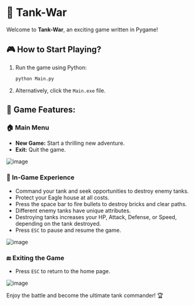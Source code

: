 # 🚀 Tank-War
Welcome to **Tank-War**, an exciting game written in Pygame!

## 🎮 How to Start Playing?
1. Run the game using Python:
    ```sh
    python Main.py
    ```
2. Alternatively, click the `Main.exe` file.

## 🌟 Game Features:

### 🏠 Main Menu
- **New Game:** Start a thrilling new adventure.
- **Exit:** Quit the game.

![image](https://github.com/user-attachments/assets/b17d7197-6fff-4ef2-8f35-1ae92946c48c)


### 🎯 In-Game Experience
- Command your tank and seek opportunities to destroy enemy tanks.
- Protect your Eagle house at all costs.
- Press the space bar to fire bullets to destroy bricks and clear paths.
- Different enemy tanks have unique attributes.
- Destroying tanks increases your HP, Attack, Defense, or Speed, depending on the tank destroyed.
- Press `ESC` to pause and resume the game.

![image](https://github.com/user-attachments/assets/962eed8a-1b2a-424f-8b99-2786a75d511c)



### 🔚 Exiting the Game
- Press `ESC` to return to the home page.

![image](https://github.com/user-attachments/assets/b5bc9a43-2b40-4a13-8a27-9a120ae05576)


Enjoy the battle and become the ultimate tank commander! 🏆

